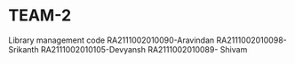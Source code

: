 # TEAM-2
Library management code 
RA2111002010090-Aravindan
RA2111002010098-Srikanth 
RA2111002010105-Devyansh 
RA2111002010089- Shivam
